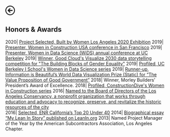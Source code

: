 [<img src="images/arrow_back.png?raw=true" width="30"/>](/index)

## Honors & Awards

2020| [Project Selected, Built by Women Los Angeles 2020 Exhibition](https://www.builtbywomen.us/selected-projects/)
2019| [Presenter, Women in Construction USA conference in San Francisco](https://medium.com/berkeleyischool/crafting-a-sustainable-career-8ba3d8cdbcd6)
2019| [Presenter, Women in Data Science (WiDS) annual conference at UC Berkeley](https://www.ischool.berkeley.edu/events/2019/wids-berkeley)
2019| [Winner, Good Cloud's Visualize 2030 data storytelling competition for "The Building Blocks of Gender Equality"](https://cloud.google.com/visualize-2030/#meet-the-winners)
2019| [Profiled, UC Berkeley I School's Women in Data Science series](https://medium.com/berkeleyischool/5-questions-with-a-woman-in-data-science-anna-jacobson-1c5b37dd4b44)
2019|	[Runner-up, Information is Beautiful’s World Data Visualization Prize (Static) for “The Value Proposition of Good Government”](https://informationisbeautiful.net/2019/winners-of-the-world-data-visualization-prize/)
2018|	Winner, Morley Builders’ President’s Award of Excellence.
2018|	[Profiled, ConstructionDive's Women in Construction series](https://www.constructiondive.com/news/forging-her-own-path-through-the-construction-industry/518571/)
2016|	[Named to the Board of Directors of the Los Angeles Conservancy, a nonprofit organization that works through education and advocacy to recognize, preserve, and revitalize the historic resources of the city](https://www.laconservancy.org/about/board-directors)  
2016|	[Selected, ENR California’s Top 20 Under 40](https://www.enr.com/blogs/12-california-views/post/38526-enr-california-announces-2016-top-20-under-40-honorees)
2014|	[Biographical essay “My Lean In Story” published on LeanIn.org](https://leanin.org/stories/anna-jacobson) 
2013|	Named Project Manager of the Year by the American Subcontractors Association, Los Angeles Chapter.


